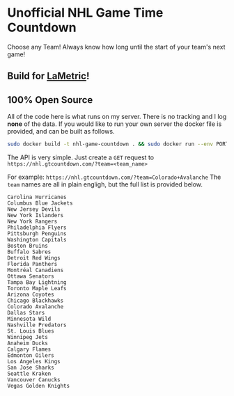 # Unofficial NHL Game Time Countdown
Choose any Team!
Always know how long until the start of your team's next game!


## Build for [LaMetric](https://lametric.com)!



## 100% Open Source
All of the code here is what runs on my server. There is no tracking and I log **none** of the data. If you would like to run your own server the docker file is provided, and can be built as follows.
```bash
sudo docker build -t nhl-game-countdown . && sudo docker run --env PORT='8080' -p 8080:8080 nhl-game-countdown
```

The API is very simple. Just create a `GET` request to `https://nhl.gtcountdown.com/?team=<team_name>`

For example: `https://nhl.gtcountdown.com/?team=Colorado+Avalanche`
The `team` names are all in plain engligh, but the full list is provided below.

```
Carolina Hurricanes
Columbus Blue Jackets
New Jersey Devils
New York Islanders
New York Rangers
Philadelphia Flyers
Pittsburgh Penguins
Washington Capitals
Boston Bruins
Buffalo Sabres
Detroit Red Wings
Florida Panthers
Montréal Canadiens
Ottawa Senators
Tampa Bay Lightning
Toronto Maple Leafs
Arizona Coyotes
Chicago Blackhawks
Colorado Avalanche
Dallas Stars
Minnesota Wild
Nashville Predators
St. Louis Blues
Winnipeg Jets
Anaheim Ducks
Calgary Flames
Edmonton Oilers
Los Angeles Kings
San Jose Sharks
Seattle Kraken
Vancouver Canucks
Vegas Golden Knights
```